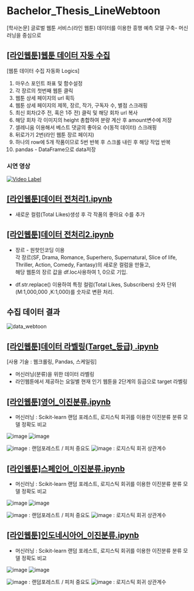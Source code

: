 # Bachelor_Thesis_LineWebtoon
[학사논문] 글로벌 웹툰 서비스(라인 웹툰) 데이터를 이용한 흥행 예측 모델 구축- 머신러닝을 중심으로


## [[라인웹툰]웹툰 데이터 자동 수집](https://github.com/heonsooo/Bachelor_Thesis_LineWebtoon/blob/main/%5B%EB%9D%BC%EC%9D%B8%EC%9B%B9%ED%88%B0%5D%EC%9B%B9%ED%88%B0%20%EB%8D%B0%EC%9D%B4%ED%84%B0%20%EC%9E%90%EB%8F%99%20%EC%88%98%EC%A7%91.ipynb)

[웹툰 데이터 수집 자동화 Logics]
1. 마우스 포인트 좌표 및 함수설정
2. 각 장르의 첫번째 웹툰 클릭
3. 웹툰 상세 페이지의 url 획득
4. 웹툰 상세 페이지의 제목, 장르, 작가, 구독자 수, 별점 스크래핑
5. 최신 회차(2주 전, 혹은 1주 전) 클릭 및 해당 회차 url 복사
6. 해당 회차 각 이미지의 height 총합하여 분량 계산 후 amount변수에 저장 
7. 셀레니움 이용해서 베스트 댓글의 좋아요 수(동적 데이터) 스크래핑
8. 뒤로가기 2번(라인 웹툰 장르 페이지)
9. 하나의 row에 5개 작품이므로 5번 반복 후 
   스크롤 내린 후 해당 작업 반복
10. pandas - DataFrame으로 data저장

### 시연 영상
[![Video Label](http://img.youtube.com/vi/7zwFszKI4YA/0.jpg)](https://youtu.be/7zwFszKI4YA?t=0s)




## [[라인웹툰]데이터 전처리1.ipynb](https://github.com/heonsooo/Bachelor_Thesis_LineWebtoon/blob/main/%5B%EB%9D%BC%EC%9D%B8%EC%9B%B9%ED%88%B0%5D%EB%8D%B0%EC%9D%B4%ED%84%B0%20%EC%A0%84%EC%B2%98%EB%A6%AC1.ipynb)
* 새로운 컬럼(Total Likes)생성 후 각 작품의 좋아요 수를 추가  
  

## [[라인웹툰]데이터 전처리2.ipynb](https://github.com/heonsooo/Bachelor_Thesis_LineWebtoon/blob/main/%5B%EB%9D%BC%EC%9D%B8%EC%9B%B9%ED%88%B0%5D%EB%8D%B0%EC%9D%B4%ED%84%B0%20%EC%A0%84%EC%B2%98%EB%A6%AC2.ipynb)
* 장르 - 원핫인코딩 이용  
  각 장르(SF, Drama, Romance, Superhero, Supernatural, Slice of life, Thriller, Action, Comedy, Fantasy)의 새로운 컬럼을 만들고,  
  해당 웹툰의 장르 값을 df.loc사용하여 1, 0으로 기입.   
    
* df.str.replace() 이용하여 특정 컬럼(Total Likes, Subscribers) 숫자 단위(M:1,000,000 ,K:1,000)를 숫자로 변환 처리.  
   

## 수집 데이터 결과
![data_webtoon](https://user-images.githubusercontent.com/68042068/119069846-d975df80-ba21-11eb-8df9-4b530dde7df9.jpg)


## [[라인웹툰]데이터 라벨링(Target_등급) .ipynb](https://github.com/heonsooo/Bachelor_Thesis_LineWebtoon/blob/main/%5B%EB%9D%BC%EC%9D%B8%EC%9B%B9%ED%88%B0%5D%EB%8D%B0%EC%9D%B4%ED%84%B0%20%EB%9D%BC%EB%B2%A8%EB%A7%81(Target_%EB%93%B1%EA%B8%89)%20.ipynb)

[사용 기술 : 웹크롤링, Pandas, 스케일링]

* 머신러닝(분류)을 위한 데이터 라벨링
* 라인웹툰에서 제공하는 요일별 현재 인기 웹툰을 2단계의 등급으로 target 라벨링


## [[라인웹툰]영어_이진분류.ipynb](https://github.com/heonsooo/Bachelor_Thesis_LineWebtoon/blob/main/%5B%EB%9D%BC%EC%9D%B8%EC%9B%B9%ED%88%B0%5D%EC%98%81%EC%96%B4_%EC%9D%B4%EC%A7%84%EB%B6%84%EB%A5%98.ipynb)
  
* 머신러닝 : Scikit-learn 랜덤 포레스트, 로지스틱 회귀를 이용한 이진분류 분류 모델 정확도 비교 

![image](https://user-images.githubusercontent.com/68042068/144777372-c25c50d6-5742-491d-bba2-6141718db949.png)
![image](https://user-images.githubusercontent.com/68042068/144777388-597d0cff-469d-408d-9b9e-cf51042fbc19.png)

![image](https://user-images.githubusercontent.com/68042068/144777550-7f9d268d-ea0f-4f7b-9bd4-eb39d0892463.png)
: 랜덤포레스트 / 피처 중요도
![image](https://user-images.githubusercontent.com/68042068/144777526-bb6a2fad-57b3-49b7-a094-0311961465e1.png)
: 로지스틱 회귀 상관계수

## [[라인웹툰]스페인어_이진분류.ipynb](https://github.com/heonsooo/Bachelor_Thesis_LineWebtoon/blob/main/%5B%EB%9D%BC%EC%9D%B8%EC%9B%B9%ED%88%B0%5D%EC%8A%A4%ED%8E%98%EC%9D%B8%EC%96%B4_%EC%9D%B4%EC%A7%84%EB%B6%84%EB%A5%98.ipynb)
  
* 머신러닝 : Scikit-learn 랜덤 포레스트, 로지스틱 회귀를 이용한 이진분류 분류 모델 정확도 비교 

![image](https://user-images.githubusercontent.com/68042068/144777589-1ba3f892-a3f5-4982-84bf-769648a32c17.png)
![image](https://user-images.githubusercontent.com/68042068/144777598-fb7ad6c4-14cb-4601-996b-8cedc6595bef.png)

![image](https://user-images.githubusercontent.com/68042068/144777579-562838ef-6d83-4131-85a4-1795dd79650d.png)
: 랜덤포레스트 / 피처 중요도
![image](https://user-images.githubusercontent.com/68042068/144777575-2e97c0ac-d02f-4157-8cb3-2820a0de1ebc.png)
: 로지스틱 회귀 상관계수


## [[라인웹툰]인도네시아어_이진분류.ipynb](https://github.com/heonsooo/Bachelor_Thesis_LineWebtoon/blob/main/%5B%EB%9D%BC%EC%9D%B8%EC%9B%B9%ED%88%B0%5D%EC%9D%B8%EB%8F%84%EB%84%A4%EC%8B%9C%EC%95%84%EC%96%B4_%EC%9D%B4%EC%A7%84%EB%B6%84%EB%A5%98.ipynb)
  
* 머신러닝 : Scikit-learn 랜덤 포레스트, 로지스틱 회귀를 이용한 이진분류 분류 모델 정확도 비교 

![image](https://user-images.githubusercontent.com/68042068/144777626-27cc8e87-26d5-45c8-8ddf-e28008ad04da.png)
![image](https://user-images.githubusercontent.com/68042068/144777637-806141d9-d84d-46f4-bc7c-00825934f25d.png)

![image](https://user-images.githubusercontent.com/68042068/144777610-1c9f7938-3a62-403a-a872-f45be1b065dd.png)
: 랜덤포레스트 / 피처 중요도
![image](https://user-images.githubusercontent.com/68042068/144777619-caa54cfe-fd9c-4d16-ba4d-0bb0ee7b27d5.png)
: 로지스틱 회귀 상관계수

